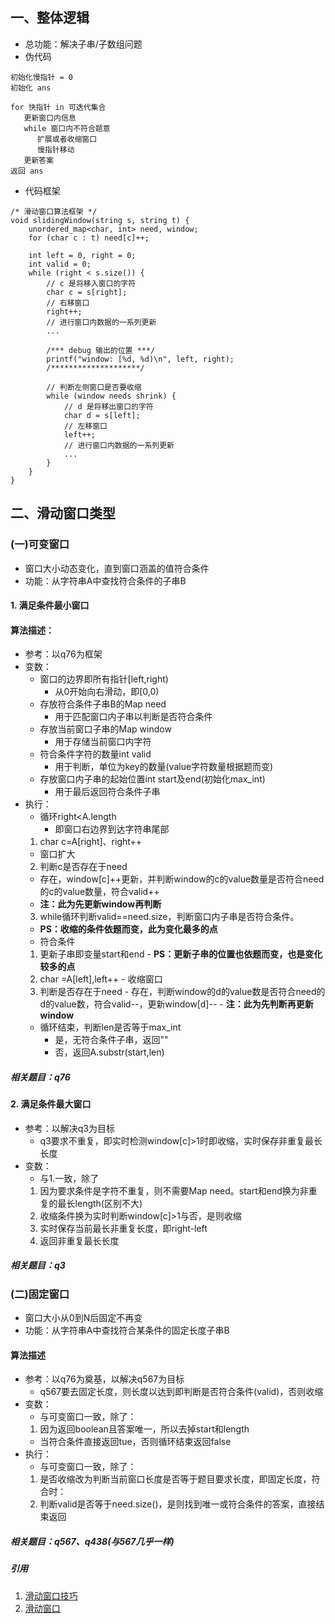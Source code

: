 ## 一、整体逻辑
- 总功能：解决子串/子数组问题
- 伪代码

```
初始化慢指针 = 0
初始化 ans

for 快指针 in 可迭代集合
   更新窗口内信息
   while 窗口内不符合题意
      扩展或者收缩窗口
      慢指针移动
   更新答案
返回 ans
```
- 代码框架

```
/* 滑动窗口算法框架 */
void slidingWindow(string s, string t) {
    unordered_map<char, int> need, window;
    for (char c : t) need[c]++;

    int left = 0, right = 0;
    int valid = 0; 
    while (right < s.size()) {
        // c 是将移入窗口的字符
        char c = s[right];
        // 右移窗口
        right++;
        // 进行窗口内数据的一系列更新
        ...

        /*** debug 输出的位置 ***/
        printf("window: [%d, %d)\n", left, right);
        /********************/

        // 判断左侧窗口是否要收缩
        while (window needs shrink) {
            // d 是将移出窗口的字符
            char d = s[left];
            // 左移窗口
            left++;
            // 进行窗口内数据的一系列更新
            ...
        }
    }
}
```
## 二、滑动窗口类型
### (一)可变窗口
- 窗口大小动态变化，直到窗口涵盖的值符合条件
- 功能：从字符串A中查找符合条件的子串B

#### 1. 满足条件最小窗口
#### 算法描述：
- 参考：以q76为框架
- 变数：
  - 窗口的边界即所有指针[left,right)
    - 从0开始向右滑动，即[0,0)
  - 存放符合条件子串B的Map need
    - 用于匹配窗口内子串以判断是否符合条件
  - 存放当前窗口子串的Map window
    - 用于存储当前窗口内字符
  - 符合条件字符的数量int valid
    - 用于判断，单位为key的数量(value字符数量根据题而变)
  - 存放窗口内子串的起始位置int start及end(初始化max_int)
    - 用于最后返回符合条件子串
- 执行：
  - 循环right<A.length
    - 即窗口右边界到达字符串尾部
  1. char c=A[right]、right++
    - 窗口扩大
  2. 判断c是否存在于need
    - 存在，window[c]++更新，并判断window的c的value数量是否符合need的c的value数量，符合valid++
    - **注：此为先更新window再判断**
  3. while循环判断valid==need.size，判断窗口内子串是否符合条件。
    - **PS：收缩的条件依题而变，此为变化最多的点**
    - 符合条件
    1. 更新子串即变量start和end
      - **PS：更新子串的位置也依题而变，也是变化较多的点**
    2. char =A[left],left++
      - 收缩窗口
    3. 判断是否存在于need
      - 存在，判断window的d的value数是否符合need的d的value数，符合valid--，更新window[d]--
      - **注：此为先判断再更新window**
  - 循环结束，判断len是否等于max_int
    - 是，无符合条件子串，返回""
    - 否，返回A.substr(start,len)

##### 相关题目：q76
#### 2. 满足条件最大窗口
- 参考：以解决q3为目标
  - q3要求不重复，即实时检测window[c]>1时即收缩，实时保存非重复最长长度
- 变数：
  - 与1.一致，除了
  1. 因为要求条件是字符不重复，则不需要Map need。start和end换为非重复的最长length(区别不大)
  2. 收缩条件换为实时判断window[c]>1与否，是则收缩
  3. 实时保存当前最长非重复长度，即right-left
  4. 返回非重复最长长度

##### 相关题目：q3
### (二)固定窗口
- 窗口大小从0到N后固定不再变
- 功能：从字符串A中查找符合某条件的固定长度子串B

#### 算法描述
- 参考：以q76为奠基，以解决q567为目标
  - q567要去固定长度，则长度以达到即判断是否符合条件(valid)，否则收缩
- 变数：
  - 与可变窗口一致，除了：
  1. 因为返回boolean且答案唯一，所以去掉start和length
    - 当符合条件直接返回tue，否则循环结束返回false
- 执行：
  - 与可变窗口一致，除了：
  1. 是否收缩改为判断当前窗口长度是否等于题目要求长度，即固定长度，符合时：
    1. 判断valid是否等于need.size()，是则找到唯一或符合条件的答案，直接结束返回

##### 相关题目：q567、q438(与567几乎一样)

##### 引用
1. [滑动窗口技巧](https://labuladong.gitee.io/algo/1/7/)
2. [滑动窗口](https://leetcode-solution-leetcode-pp.gitbook.io/leetcode-solution/thinkings/slide-window)
